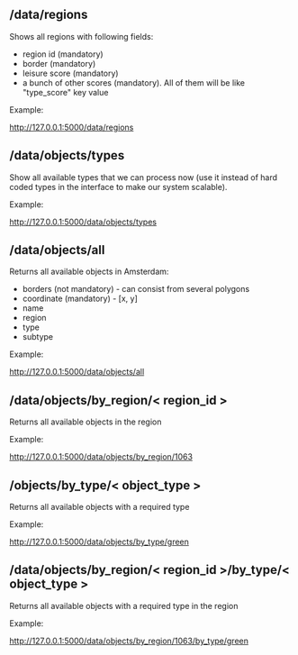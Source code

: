 ## /data/regions

Shows all regions with following fields:

- region id (mandatory)
- border (mandatory)
- leisure score (mandatory)
- a bunch of other scores (mandatory). All of them will be like "type_score" key value

Example:

http://127.0.0.1:5000/data/regions

## /data/objects/types

Show all available types that we can process now (use it instead of hard coded types in the interface to make our system scalable).

Example:

http://127.0.0.1:5000/data/objects/types

## /data/objects/all

Returns all available objects in Amsterdam:

- borders (not mandatory) - can consist from several polygons
- coordinate (mandatory) - [x, y]
- name
- region
- type
- subtype

Example:

http://127.0.0.1:5000/data/objects/all

## /data/objects/by_region/< region_id >

Returns all available objects in the region

Example:

http://127.0.0.1:5000/data/objects/by_region/1063

## /objects/by_type/< object_type >

Returns all available objects with a required type

Example:

http://127.0.0.1:5000/data/objects/by_type/green

## /data/objects/by_region/< region_id >/by_type/< object_type >

Returns all available objects with a required type in the region

Example:

http://127.0.0.1:5000/data/objects/by_region/1063/by_type/green
